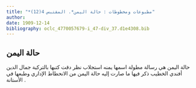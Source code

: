 ```yaml
---
title: "*مطبوعات ومخطوطات : حالة اليمن*. المقتبس 4(12)"
author: 
date: 1909-12-14
bibliography: oclc_4770057679-i_47-div_37.d1e4308.bib
---
```




##  حالة اليمن 


 حالة اليمن  هي رسالة مطولة اسمها يمنه استجلاب نظر دقت كتبها بالتركية  جمال الدين أفندي الخطيب  ذكر فيها ما صارت إليه حالة  اليمن  من الانحطاط الإداري وطبعها في  الأستانة  . 
